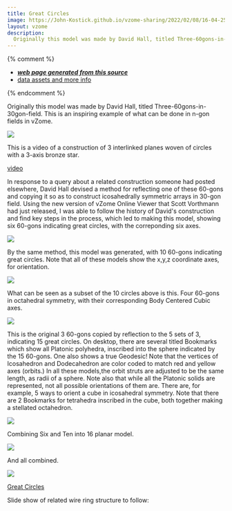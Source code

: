 ```yaml
---
title: Great Circles
image: https://John-Kostick.github.io/vzome-sharing/2022/02/08/16-04-25-Great Circles/Great Circles.png
layout: vzome
description:
  Originally this model was made by David Hall, titled Three-60gons-in-30gon-field. This is an inspiring example of what can be done in n-gon fields in vZome.
---
```


{% comment %}
 - [***web page generated from this source***][post]
 - [data assets and more info][github]

[post]: <https://John-Kostick.github.io/vzome-sharing/2022/02/08/Great Circles-16-04-25.html>
[github]: <https://github.com/John-Kostick/vzome-sharing/tree/main/2022/02/08/16-04-25-Great Circles/>
{% endcomment %}

  Originally this model was made by David Hall, titled Three-60gons-in-30gon-field. This is an inspiring example of what can be done in n-gon fields in vZome.

<vzome-viewer style="width: 100%; height: 100vh;"
       src="https://John-Kostick.github.io/vzome-sharing/2022/02/08/16-04-25-Great Circles/Great Circles.vZome" >
  <img src="https://John-Kostick.github.io/vzome-sharing/2022/02/08/16-04-25-Great Circles/Great Circles.png" />
</vzome-viewer>

This is a video of a construction of 3 interlinked planes woven of circles with a 3-axis bronze star.

[video](https://github.com/John-Kostick/vzome-sharing/files/8103159/MVI_0712.MOV.zip)



In response to a query about a related construction someone had posted elsewhere, David Hall devised a method for reflecting one of these 60-gons and copying it so as to construct icosahedrally symmetric arrays in 30-gon field.  Using the new version of vZome Online Viewer that Scott Vorthmann had just released, I was able to follow the history of David's construction and find key steps in the process, which led to making this model, showing six 60-gons indicating great circles, with the correponding six axes.  

<vzome-viewer style="width: 100%; height: 100vh;"
       src="https://John-Kostick.github.io/vzome-sharing/2022/02/08/15-45-15-30-gon-field-6-axis/30-gon-field-6-axis.vZome" >
  <img src="https://John-Kostick.github.io/vzome-sharing/2022/02/08/15-45-15-30-gon-field-6-axis/30-gon-field-6-axis.png" />
</vzome-viewer>

By the same method, this model was generated, with 10 60-gons indicating great circles. Note that all of these models show the x,y,z coordinate axes, for orientation.

<vzome-viewer style="width: 100%; height: 100vh;"
       src="https://John-Kostick.github.io/vzome-sharing/2022/02/07/16-15-13-30-gon-field-10 circles/30-gon-field-10 circles.vZome" >
  <img src="https://John-Kostick.github.io/vzome-sharing/2022/02/07/16-15-13-30-gon-field-10 circles/30-gon-field-10 circles.png" />
</vzome-viewer>

What can be seen as a subset of the 10 circles above is this. Four 60-gons in octahedral symmetry, with their corresponding Body Centered Cubic axes.

<vzome-viewer style="width: 100%; height: 100vh;"
       src="https://John-Kostick.github.io/vzome-sharing/2022/02/07/16-13-43-30-gon-field-4-rings/30-gon-field-4-rings.vZome" >
  <img src="https://John-Kostick.github.io/vzome-sharing/2022/02/07/16-13-43-30-gon-field-4-rings/30-gon-field-4-rings.png" />
</vzome-viewer>

This is the original 3 60-gons copied by reflection to the 5 sets of 3, indicating 15 great circles. On desktop, there are several titled Bookmarks which show all Platonic polyhedra, inscribed into the sphere indicated by the 15 60-gons.  One also shows a true Geodesic!  Note that the vertices of Icosahedron and Dodecahedron are color coded to match red and yellow axes (orbits.) In all these models,the orbit struts are adjusted to be the same length, as radii of a sphere. Note also that while all the Platonic solids are represented, not all possible orientations of them are.  There are, for example, 5 ways to orient a cube in icosahedral symmetry.  Note that there are 2 Bookmarks for tetrahedra inscribed in the cube, both together making a stellated octahedron. 

<vzome-viewer style="width: 100%; height: 100vh;"
       src="https://John-Kostick.github.io/vzome-sharing/2022/02/08/09-49-55-30-gon-field-15-circlesvZome/30-gon-field-15-circlesvZome.vZome" >
  <img src="https://John-Kostick.github.io/vzome-sharing/2022/02/08/09-49-55-30-gon-field-15-circlesvZome/30-gon-field-15-circlesvZome.png" />
</vzome-viewer>

Combining Six and Ten into 16 planar model.

<vzome-viewer style="width: 100%; height: 100vh;"
       src="https://John-Kostick.github.io/vzome-sharing/2022/02/08/17-35-50-30-gon-field-16-rings/30-gon-field-16-rings.vZome" >
  <img src="https://John-Kostick.github.io/vzome-sharing/2022/02/08/17-35-50-30-gon-field-16-rings/30-gon-field-16-rings.png" />
</vzome-viewer>

And all combined.

<vzome-viewer style="width: 100%; height: 100vh;"
       src="https://John-Kostick.github.io/vzome-sharing/2022/02/07/15-49-55-30-gon-field-31-Circles/30-gon-field-31-Circles.vZome" >
  <img src="https://John-Kostick.github.io/vzome-sharing/2022/02/07/15-49-55-30-gon-field-31-Circles/30-gon-field-31-Circles.png" />
</vzome-viewer>

[Great Circles](https://en.wikipedia.org/wiki/31_great_circles_of_the_spherical_icosahedron)

Slide show of related wire ring structure to follow:



